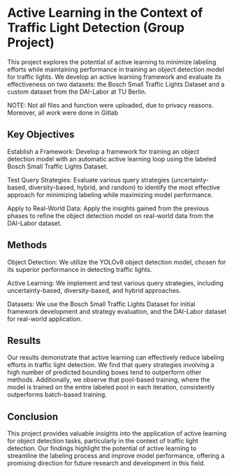 # Active Learning in the Context of Traffic Light Detection (Group Project)

This project explores the potential of active learning to minimize labeling efforts while maintaining performance in training an object detection model for traffic lights. We develop an active learning framework and evaluate its effectiveness on two datasets: the Bosch Small Traffic Lights Dataset and a custom dataset from the DAI-Labor at TU Berlin.

NOTE: Not all files and function were uploaded, due to privacy reasons. Moreover, all work were done in Gitlab

## Key Objectives
Establish a Framework: Develop a framework for training an object detection model with an automatic active learning loop using the labeled Bosch Small Traffic Lights Dataset.

Test Query Strategies: Evaluate various query strategies (uncertainty-based, diversity-based, hybrid, and random) to identify the most effective approach for minimizing labeling while maximizing model performance.

Apply to Real-World Data: Apply the insights gained from the previous phases to refine the object detection model on real-world data from the DAI-Labor dataset.

## Methods
Object Detection: We utilize the YOLOv8 object detection model, chosen for its superior performance in detecting traffic lights.

Active Learning: We implement and test various query strategies, including uncertainty-based, diversity-based, and hybrid approaches.

Datasets: We use the Bosch Small Traffic Lights Dataset for initial framework development and strategy evaluation, and the DAI-Labor dataset for real-world application.

## Results
Our results demonstrate that active learning can effectively reduce labeling efforts in traffic light detection. We find that query strategies involving a high number of predicted bounding boxes tend to outperform other methods. Additionally, we observe that pool-based training, where the model is trained on the entire labeled pool in each iteration, consistently outperforms batch-based training.

## Conclusion
This project provides valuable insights into the application of active learning for object detection tasks, particularly in the context of traffic light detection. Our findings highlight the potential of active learning to streamline the labeling process and improve model performance, offering a promising direction for future research and development in this field.

